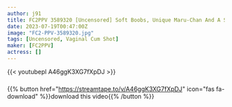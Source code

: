 ```yaml
---
author: j91
title: FC2PPV 3589320 [Uncensored] Soft Boobs, Unique Maru-Chan And A Staying Date ♡ Standing Back At A Hotel Where You Can See The Night View Is The Best! A Lot Of Tongue Out And A Lot Of Vaginal Cum Shot At The End!
date: 2023-07-19T00:47:00Z
image: "FC2-PPV-3589320.jpg"
tags: [Uncensored, Vaginal Cum Shot]
maker: [FC2PPV]
actress: []
---
```



{{< youtubepl A46ggK3XG7fXpDJ >}}
###

{{% button href="https://streamtape.to/v/A46ggK3XG7fXpDJ" icon="fas fa-download" %}}download this video{{% /button %}}

